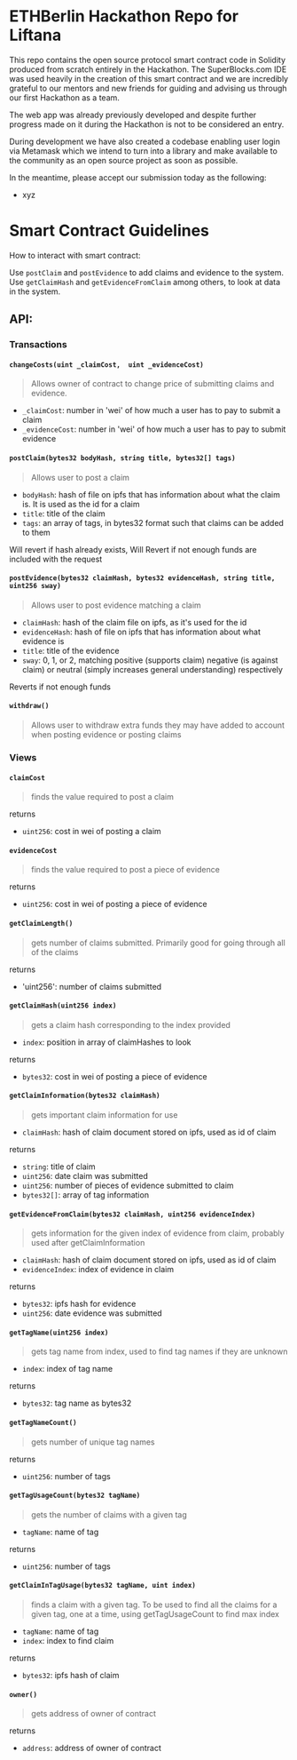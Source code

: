 # ETHBerlin Hackathon Repo for Liftana

This repo contains the open source protocol smart contract code in Solidity produced from scratch entirely in the Hackathon. The SuperBlocks.com IDE was used heavily in the creation of this smart contract and we are incredibly grateful to our mentors and new friends for guiding and advising us through our first Hackathon as a team.

The web app was already previously developed and despite further progress made on it during the Hackathon is not to be considered an entry.

During development we have also created a codebase enabling user login via Metamask which we intend to turn into a library and make available to the community as an open source project as soon as possible. 

In the meantime, please accept our submission today as the following:
* xyz


# Smart Contract Guidelines

How to interact with smart contract:

Use `postClaim` and `postEvidence` to add claims and evidence to the system. Use `getClaimHash` and `getEvidenceFromClaim` among others, to look at data in the system.


## API:

### Transactions

#### `changeCosts(uint _claimCost,  uint _evidenceCost)`

> Allows owner of contract to change price of submitting claims and evidence.

- `_claimCost`: number in 'wei' of how much a user has to pay to submit a claim
- `_evidenceCost`: number in 'wei' of how much a user has to pay to submit evidence


#### `postClaim(bytes32 bodyHash, string title, bytes32[] tags)`

> Allows user to post a claim

- `bodyHash`: hash of file on ipfs that has information about what the claim is. It is used as the id for a claim
- `title`: title of the claim
- `tags`: an array of tags, in bytes32 format such that claims can be added to them

Will revert if hash already exists, Will Revert if not enough funds are included with the request


#### `postEvidence(bytes32 claimHash, bytes32 evidenceHash, string title, uint256 sway)`

> Allows user to post evidence matching a claim

- `claimHash`: hash of the claim file on ipfs, as it's used for the id
- `evidenceHash`: hash of file on ipfs that has information about what evidence is
- `title`: title of the evidence
- `sway`: 0, 1, or 2, matching positive (supports claim) negative (is against claim) or neutral (simply increases general understanding) respectively

Reverts if not enough funds

#### `withdraw()`

> Allows user to withdraw extra funds they may have added to account when posting evidence or posting claims


### Views

#### `claimCost`

> finds the value required to post a claim

returns
- `uint256`: cost in wei of posting a claim

#### `evidenceCost`

> finds the value required to post a piece of evidence

returns
- `uint256`: cost in wei of posting a piece of evidence


#### `getClaimLength()`

> gets number of claims submitted. Primarily good for going through all of the claims

returns
- 'uint256': number of claims submitted


#### `getClaimHash(uint256 index)`

> gets a claim hash corresponding to the index provided

- `index`: position in array of claimHashes to look

returns
- `bytes32`: cost in wei of posting a piece of evidence

#### `getClaimInformation(bytes32 claimHash)`

> gets important claim information for use

- `claimHash`: hash of claim document stored on ipfs, used as id of claim

returns
- `string`: title of claim
- `uint256`: date claim was submitted
- `uint256`: number of pieces of evidence submitted to claim
- `bytes32[]`: array of tag information 

#### `getEvidenceFromClaim(bytes32 claimHash, uint256 evidenceIndex)`

> gets information for the given index of evidence from claim, probably used after getClaimInformation

- `claimHash`: hash of claim document stored on ipfs, used as id of claim
- `evidenceIndex`: index of evidence in claim

returns
- `bytes32`: ipfs hash for evidence
- `uint256`: date evidence was submitted

#### `getTagName(uint256 index)`

> gets tag name from index, used to find tag names if they are unknown

- `index`: index of tag name

returns
- `bytes32`: tag name as bytes32


#### `getTagNameCount()`

> gets number of unique tag names

returns
- `uint256`: number of tags

#### `getTagUsageCount(bytes32 tagName)`

> gets the number of claims with a given tag

- `tagName`: name of tag

returns
- `uint256`: number of tags

#### `getClaimInTagUsage(bytes32 tagName, uint index)`

> finds a claim with a given tag. To be used to find all the claims for a given tag, one at a time, using getTagUsageCount to find max index

- `tagName`: name of tag
- `index`: index to find claim

returns
- `bytes32`: ipfs hash of claim

#### `owner()`

> gets address of owner of contract

returns
- `address`: address of owner of contract
